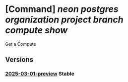 # [Command] _neon postgres organization project branch compute show_

Get a Compute

## Versions

### [2025-03-01-preview](/Resources/mgmt-plane/L3N1YnNjcmlwdGlvbnMve30vcmVzb3VyY2Vncm91cHMve30vcHJvdmlkZXJzL25lb24ucG9zdGdyZXMvb3JnYW5pemF0aW9ucy97fS9wcm9qZWN0cy97fS9icmFuY2hlcy97fS9jb21wdXRlcy97fQ==/2025-03-01-preview.xml) **Stable**

<!-- mgmt-plane /subscriptions/{}/resourcegroups/{}/providers/neon.postgres/organizations/{}/projects/{}/branches/{}/computes/{} 2025-03-01-preview -->
